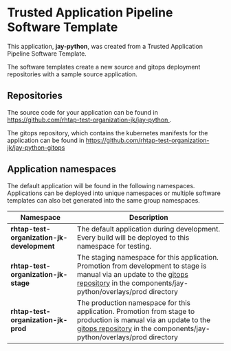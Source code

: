 # Trusted Application Pipeline Software Template

This application, **jay-python**, was created from a Trusted Application Pipeline Software Template.

The software templates create a new source and gitops deployment repositories with a sample source application. 

## Repositories

The source code for your application can be found in [https://github.com/rhtap-test-organization-jk/jay-python ](https://github.com/rhtap-test-organization-jk/jay-python ).
 
The gitops repository, which contains the kubernetes manifests for the application can be found in 
[https://github.com/rhtap-test-organization-jk/jay-python-gitops ](https://github.com/rhtap-test-organization-jk/jay-python-gitops ) 

## Application namespaces 

The default application will be found in the following namespaces. Applications can be deployed into unique namespaces or multiple software templates can also bet generated into the same group namespaces.  

|  Namespace   |  Description   |  
| -------- | -------- |   
| **rhtap-test-organization-jk-development** | The default application during development. Every build will be deployed to this namespace for testing. | 
| **rhtap-test-organization-jk-stage** | The staging namespace for this application. Promotion from development to stage is manual via an update to the [gitops repository](https://github.com/rhtap-test-organization-jk/jay-python-gitops ) in the components/jay-python/overlays/prod directory |  
| **rhtap-test-organization-jk-prod** | The production namespace for this application. Promotion from stage to production is manual via an update to the [gitops repository](https://github.com/rhtap-test-organization-jk/jay-python-gitops ) in the components/jay-python/overlays/prod directory | 